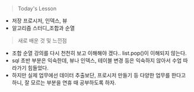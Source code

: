 > Today's Lesson
- 저장 프로시저, 인덱스, 뷰
- 알고리즘 스터디_조합과 순열



>새로 배운 것 및 느낀점
- 조합 순열 강의를 다시 천천히 보고 이해해야 겠다.. list.pop()이 이해되지 않는다.
- sql 초반 부분은 익숙한데, 뷰나 인덱스, 테이블 변경 등은 익숙하지 않아서 수업 따라가기 힘들었다.
- 하지만 실제 업무에선 데이터 추출보단, 프로시저 만들기 등 다양한 업무를 한다고 하니, 잘 모르는 부분을 연휴 때 공부하도록 하자.
